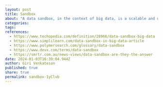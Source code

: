 ```yaml
---
layout: post
title: Sandbox
about: "A data sandbox, in the context of big data, is a scalable and developmental platform used to explore an organization's rich information sets through interaction and collaboration. It allows a company to realize its actual investment value in big data.&newline;A data sandbox is primarily explored by data science teams that obtain sandbox platforms from stand-alone, analytic datamarts or logical partitions in enterprise data warehouses."
categories:
tags:
references:
  - https://www.techopedia.com/definition/28966/data-sandbox-big-data
  - https://www.simplilearn.com/data-sandbox-in-big-data-article
  - https://www.polymersearch.com/glossary/data-sandbox
  - https://www.devx.com/terms/data-sandbox
  - https://smrtr.com.au/news-views/data-sandbox-are-they-the-answer
date: 2024-01-03T16:39:04.944Z
author: Giri Venkatesan
published: true
share: true
permalink: sandbox-1yClvb
---
```

